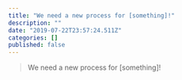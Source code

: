 ```yaml
---
title: "We need a new process for [something]!"
description: ""
date: "2019-07-22T23:57:24.511Z"
categories: []
published: false
---
```


  

> We need a new process for \[something\]!
